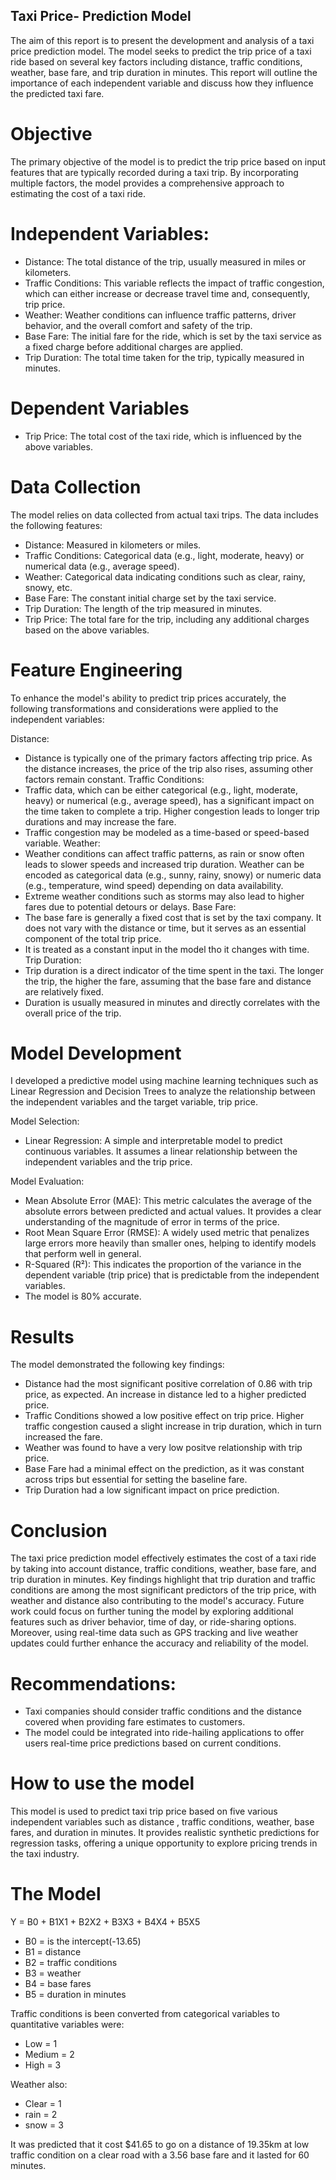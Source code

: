## Taxi Price- Prediction Model
The aim of this report is to present the development and analysis of a taxi price prediction model. The model seeks to predict the trip price of a taxi ride based on several key factors including distance, traffic conditions, weather, base fare, and trip duration in minutes. This report will outline the importance of each independent variable and discuss how they influence the predicted taxi fare.

# Objective
The primary objective of the model is to predict the trip price based on input features that are typically recorded during a taxi trip. By incorporating multiple factors, the model provides a comprehensive approach to estimating the cost of a taxi ride.

# Independent Variables:
- Distance: The total distance of the trip, usually measured in miles or kilometers.
-	Traffic Conditions: This variable reflects the impact of traffic congestion, which can either increase or decrease travel time and, consequently, trip price.
-	Weather: Weather conditions can influence traffic patterns, driver behavior, and the overall comfort and safety of the trip.
-	Base Fare: The initial fare for the ride, which is set by the taxi service as a fixed charge before additional charges are applied.
-	Trip Duration: The total time taken for the trip, typically measured in minutes.

# Dependent Variables
-	Trip Price: The total cost of the taxi ride, which is influenced by the above variables.


# Data Collection
The model relies on data collected from actual taxi trips. The data includes the following features:
-	Distance: Measured in kilometers or miles.
-	Traffic Conditions: Categorical data (e.g., light, moderate, heavy) or numerical data (e.g., average speed).
-	Weather: Categorical data indicating conditions such as clear, rainy, snowy, etc.
-	Base Fare: The constant initial charge set by the taxi service.
-	Trip Duration: The length of the trip measured in minutes.
-	Trip Price: The total fare for the trip, including any additional charges based on the above variables.

# Feature Engineering
To enhance the model's ability to predict trip prices accurately, the following transformations and considerations were applied to the independent variables:

Distance:
- Distance is typically one of the primary factors affecting trip price. As the distance increases, the price of the trip also rises, assuming other factors remain constant.
Traffic Conditions:
- Traffic data, which can be either categorical (e.g., light, moderate, heavy) or numerical (e.g., average speed), has a significant impact on the time taken to complete a trip. Higher congestion leads to longer trip durations and may increase the fare.
-	Traffic congestion may be modeled as a time-based or speed-based variable.
Weather:
-	Weather conditions can affect traffic patterns, as rain or snow often leads to slower speeds and increased trip duration. Weather can be encoded as categorical data (e.g., sunny, rainy, snowy) or numeric data (e.g., temperature, wind speed) depending on data availability.
-	Extreme weather conditions such as storms may also lead to higher fares due to potential detours or delays.
Base Fare:
-	The base fare is generally a fixed cost that is set by the taxi company. It does not vary with the distance or time, but it serves as an essential component of the total trip price.
-	It is treated as a constant input in the model tho it changes with time.
Trip Duration:
-	Trip duration is a direct indicator of the time spent in the taxi. The longer the trip, the higher the fare, assuming that the base fare and distance are relatively fixed.
-	Duration is usually measured in minutes and directly correlates with the overall price of the trip.

# Model Development
I developed a predictive model using machine learning techniques such as Linear Regression and Decision Trees to analyze the relationship between the independent variables and the target variable, trip price.

Model Selection:
-	Linear Regression: A simple and interpretable model to predict continuous variables. It assumes a linear relationship between the independent variables and the trip price.

Model Evaluation:
-	Mean Absolute Error (MAE): This metric calculates the average of the absolute errors between predicted and actual values. It provides a clear understanding of the magnitude of error in terms of the price.
-	Root Mean Square Error (RMSE): A widely used metric that penalizes large errors more heavily than smaller ones, helping to identify models that perform well in general.
-	R-Squared (R²): This indicates the proportion of the variance in the dependent variable (trip price) that is predictable from the independent variables.
-	The model is 80% accurate.

# Results
The model demonstrated the following key findings:
-	Distance had the most significant positive correlation of 0.86 with trip price, as expected. An increase in distance led to a higher predicted price.
-	Traffic Conditions showed a low positive effect on trip price. Higher traffic congestion caused a slight increase in trip duration, which in turn increased the fare.
-	Weather was found to have a very low  positve relationship with trip price.
-	Base Fare had a minimal effect on the prediction, as it was constant across trips but essential for setting the baseline fare.
-	Trip Duration had a low significant impact on price prediction.


# Conclusion
The taxi price prediction model effectively estimates the cost of a taxi ride by taking into account distance, traffic conditions, weather, base fare, and trip duration in minutes. Key findings highlight that trip duration and traffic conditions are among the most significant predictors of the trip price, with weather and distance also contributing to the model's accuracy.
Future work could focus on further tuning the model by exploring additional features such as driver behavior, time of day, or ride-sharing options. Moreover, using real-time data such as GPS tracking and live weather updates could further enhance the accuracy and reliability of the model.

# Recommendations:
-	Taxi companies should consider traffic conditions and the distance covered when providing fare estimates to customers.
-	The model could be integrated into ride-hailing applications to offer users real-time price predictions based on current conditions.



# How to use the model
This model is used to predict taxi trip price based on five various independent variables such as distance , traffic conditions, weather, base fares, and duration in minutes. It provides realistic synthetic predictions for regression tasks, offering a unique opportunity to explore pricing trends in the taxi industry.

# The Model
Y = B0 + B1X1 + B2X2 + B3X3 + B4X4 + B5X5 
- B0 = is the intercept(-13.65)
- B1 = distance
- B2 = traffic conditions
- B3 = weather
- B4 = base fares
- B5 = duration in minutes

Traffic conditions is been converted from categorical variables to quantitative variables were:
- Low = 1
- Medium = 2
- High = 3

Weather also:
- Clear = 1
- rain = 2
- snow = 3

It was predicted that it cost $41.65 to go on a distance of 19.35km at low traffic condition on a clear road with a 3.56 base fare and it lasted for 60 minutes.
  

